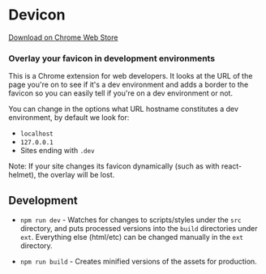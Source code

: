 # Devicon

[Download on Chrome Web Store](https://chrome.google.com/webstore/detail/devicon/giibkebjejbhlblmanjkmkmdkahmabge)

### Overlay your favicon in development environments

This is a Chrome extension for web developers. It looks at the URL of the page you're on to see if it's a dev environment and adds a border to the favicon so you can easily tell if you're on a dev environment or not.

You can change in the options what URL hostname constitutes a dev environment, by default we look for:

- `localhost`
- `127.0.0.1`
- Sites ending with `.dev`

Note: If your site changes its favicon dynamically (such as with react-helmet), the overlay will be lost.

## Development

- `npm run dev` - Watches for changes to scripts/styles under the `src` directory, and puts processed versions into the `build` directories under `ext`. Everything else (html/etc) can be changed manually in the `ext` directory.

- `npm run build` - Creates minified versions of the assets for production.
